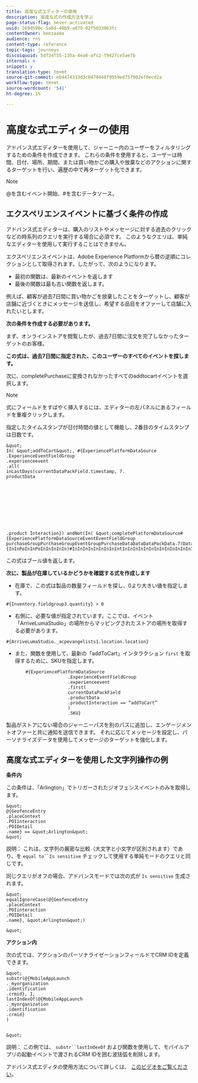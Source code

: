 ```yaml
---
title: 高度な式エディターの使用
description: 高度な式の作成方法を学ぶ
page-status-flag: never-activated
uuid: 269d590c-5a6d-40b9-a879-02f5033863fc
contentOwner: benzaama
audience: rns
content-type: reference
topic-tags: journeys
discoiquuid: 5df34f55-135a-4ea8-afc2-f9427ce5ae7b
internal: n
snippet: y
translation-type: tm+mt
source-git-commit: eb4474313d3c0470448f9959ed757902ef0ecd2a
workflow-type: tm+mt
source-wordcount: '541'
ht-degree: 1%

---
```



# 高度な式エディターの使用

アドバンス式エディターを使用して、ジャーニー内のユーザーをフィルタリングするための条件を作成できます。 これらの条件を使用すると、ユーザーは時間、日付、場所、期間、または買い物かごの購入や放棄などのアクションに関するターゲットを行い、遍歴の中で再ターゲット化できます。

>[!NOTE]
>
>@を含むイベント開始、#を含むデータソース。

## エクスペリエンスイベントに基づく条件の作成

アドバンス式エディターは、購入のリストやメッセージに対する過去のクリックなどの時系列のクエリを実行する場合に必須です。 このようなクエリは、単純なエディターを使用して実行することはできません。

エクスペリエンスイベントは、Adobe Experience Platformから暦の逆順にコレクションとして取得されます。したがって、次のようになります。

* 最初の関数は、最新のイベントを返します
* 最後の関数は最も古い関数を返します。

例えば、顧客が過去7日間に買い物かごを放棄したことをターゲットし、顧客が店舗に近づくときにメッセージを送信し、希望する品目をオファーして店舗に入れたいとします。

**次の条件を作成する必要があります。**

まず、オンラインストアを閲覧したが、過去7日間に注文を完了しなかったターゲットのお客様。

<!--**This expression looks for a specified value in a string value:**

`In (“addToCart”, #{field reference from experience event})`-->

**この式は、過去7日間に指定された、このユーザーのすべてのイベントを探します。**

次に、completePurchaseに変換されなかったすべてのaddtocartイベントを選択します。

>[!NOTE]
>
>式にフィールドをすばやく挿入するには、エディターの左パネルにあるフィールドを重複クリックします。

指定したタイムスタンプが日付時間の値として機能し、2番目のタイムスタンプは日数です。

    &quot;
    In( &quot;addToCart&quot;, #{ExperiencePlatformDataSource
    .ExperienceEventFieldGroup
    .experienceevent
    .all(
    inLastDays(currentDataPackField.timestamp, 7.
    productData
    
    
    
    
    
    
    
    
    
    
    .product Interaction}) andNot(In( &quot;completePlatformDataSource#{ExperiencePlatformDataSourceEventEventFieldGroup purchaseGroupPurchaseGroupEventGroupPurchaseDataDataDataPackData.7)DataInteractionIn(In(&quot;completePlePlatPlatPlatProdProductProductProductProductProductProductProductReReProduct#{InInPoInInPoInInInInIn)#InInInInInInInInIntInInInInInInInInInInInInInInInInInInInInInInInInInInIn(

この式はブール値を返します。

**次に、製品が在庫しているかどうかを確認する式を作成します**

* 在庫で、この式は製品の数量フィールドを探し、0より大きい値を指定します。

`#{Inventory.fieldgroup3.quantity} > 0`

* 右側に、必要な値が指定されています。ここでは、イベント「ArriveLumaStudio」の場所からマッピングされたストアの場所を取得する必要があります。

`#{ArriveLumaStudio._acpevangelists1.location.location}`

* また、関数を使用して、最新の「addToCart」インタラクション `first` を取得するために、SKUを指定します。

   ```
       #{ExperiencePlatformDataSource
                       .ExperienceEventFieldGroup
                       .experienceevent
                       .first(
                       currentDataPackField
                       .productData
                       .productInteraction == “addToCart”
                       )
                       .SKU}
   ```

製品がストアにない場合のジャーニーパスを別のパスに追加し、エンゲージメントオファーと共に通知を送信できます。 それに応じてメッセージを設定し、パーソナライズデータを使用してメッセージのターゲットを強化します。

## 高度な式エディターを使用した文字列操作の例

**条件内**

この条件は、「Arlington」でトリガーされたジオフェンスイベントのみを取得します。

    &quot;
    @{GeofenceEntry
    .placeContext
    .POIinteraction
    .POIDetail
    .name} == &quot;Arlington&quot;
    &quot;

説明： これは、文字列の厳密な比較（大文字と小文字が区別されます）であり、を `equal to``Is sensitive` チェックして使用する単純モードのクエリと同じです。

同じクエリがオフの場合、アドバンスモードでは次の式が `Is sensitive` 生成されます。

    &quot;
    equalIgnoreCase(@{GeofenceEntry
    .placeContext
    .POIinteraction
    .POIDetail
    .name}, &quot;Arlington&quot;)
    
    &quot;

**アクション内**

次の式では、アクションのパーソナライゼーションフィールドでCRM IDを定義できます。

    &quot;
    substr(@{MobileAppLaunch
    ._myorganization
    .identification
    .crmid}, 1,
    lastIndexOf(@{MobileAppLaunch
    ._myorganization
    .identification
    .crmid}
    )
    
    
    &quot;

説明： この例では、 `substr``lastIndexOf` および関数を使用して、モバイルアプリの起動イベントで渡されるCRM IDを囲む波括弧を削除します。

アドバンス式エディタの使用方法について詳しくは、 [このビデオをご覧ください](https://docs.adobe.com/content/help/en/platform-learn/tutorials/journey-orchestration/create-a-journey.html)。
